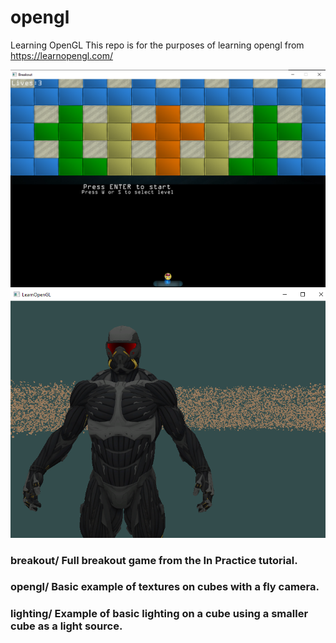# opengl
Learning OpenGL
This repo is for the purposes of learning opengl from https://learnopengl.com/

![Alt text](/img/break.png?raw=true)
![Alt text](/img/model.png?raw=true)
### breakout/ Full breakout game from the In Practice tutorial.

### opengl/   Basic example of textures on cubes with a fly camera.

### lighting/ Example of basic lighting on a cube using a smaller cube as a light source.